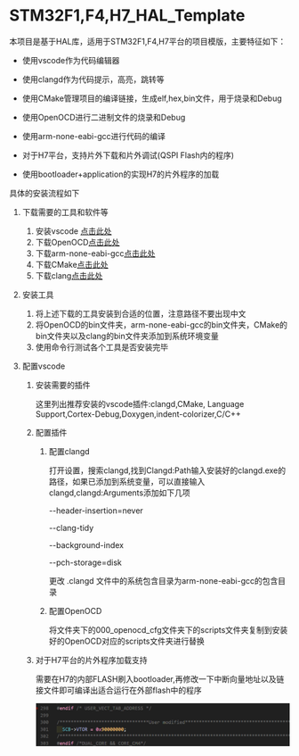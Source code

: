 # STM32F1,F4,H7_HAL_Template

本项目是基于HAL库，适用于STM32F1,F4,H7平台的项目模版，主要特征如下：

- 使用vscode作为代码编辑器

- 使用clangd作为代码提示，高亮，跳转等

- 使用CMake管理项目的编译链接，生成elf,hex,bin文件，用于烧录和Debug

- 使用OpenOCD进行二进制文件的烧录和Debug

- 使用arm-none-eabi-gcc进行代码的编译

- 对于H7平台，支持片外下载和片外调试(QSPI Flash内的程序)

- 使用bootloader+application的实现H7的片外程序的加载

  
  
    

具体的安装流程如下

1. 下载需要的工具和软件等

    1. 安装vscode [点击此处](https://code.visualstudio.com/)
    2. 下载OpenOCD[点击此处](https://github.com/openocd-org/openocd/releases)
    3. 下载arm-none-eabi-gcc[点击此处](https://github.com/xpack-dev-tools/arm-none-eabi-gcc-xpack/releases)
    4. 下载CMake[点击此处](https://cmake.org/download/)
    5. 下载clang[点击此处](https://github.com/llvm/llvm-project/releases)

2. 安装工具

    1. 将上述下载的工具安装到合适的位置，注意路径不要出现中文
    2. 将OpenOCD的bin文件夹，arm-none-eabi-gcc的bin文件夹，CMake的bin文件夹以及clang的bin文件夹添加到系统环境变量
    3. 使用命令行测试各个工具是否安装完毕

3. 配置vscode

    1. 安装需要的插件

        这里列出推荐安装的vscode插件:clangd,CMake, Language Support,Cortex-Debug,Doxygen,indent-colorizer,C/C++

    2. 配置插件

        1. 配置clangd

            打开设置，搜索clangd,找到Clangd:Path输入安装好的clangd.exe的路径，如果已添加到系统变量，可以直接输入clangd,clangd:Arguments添加如下几项

            --header-insertion=never

            --clang-tidy

            --background-index

            --pch-storage=disk	

            更改 .clangd 文件中的系统包含目录为arm-none-eabi-gcc的包含目录

        2. 配置OpenOCD
        
            将文件夹下的000_openocd_cfg文件夹下的scripts文件夹复制到安装好的OpenOCD对应的scripts文件夹进行替换
        
    3. 对于H7平台的片外程序加载支持
    
        需要在H7的内部FLASH刷入bootloader,再修改一下中断向量地址以及链接文件即可编译出适合运行在外部flash中的程序
    
        ![image-20240123001702531](resource/sp20240123_001608_292.png)

​			



​	



